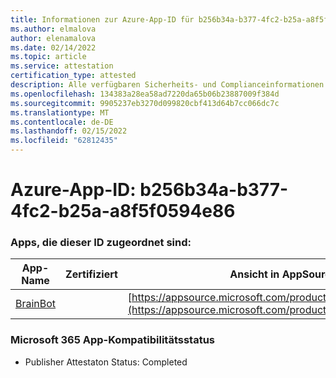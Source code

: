 ```yaml
---
title: Informationen zur Azure-App-ID für b256b34a-b377-4fc2-b25a-a8f5f0594e86
ms.author: elmalova
author: elenamalova
ms.date: 02/14/2022
ms.topic: article
ms.service: attestation
certification_type: attested
description: Alle verfügbaren Sicherheits- und Complianceinformationen für b256b34a-b377-4fc2-b25a-a8f5f0594e86.
ms.openlocfilehash: 134383a28ea58ad7220da65b06b23887009f384d
ms.sourcegitcommit: 9905237eb3270d099820cbf413d64b7cc066dc7c
ms.translationtype: MT
ms.contentlocale: de-DE
ms.lasthandoff: 02/15/2022
ms.locfileid: "62812435"
---
```

# <a name="azure-app-id-b256b34a-b377-4fc2-b25a-a8f5f0594e86"></a>Azure-App-ID: b256b34a-b377-4fc2-b25a-a8f5f0594e86


### <a name="apps-associated-with-this-id"></a>Apps, die dieser ID zugeordnet sind:
| **App-Name** | **Zertifiziert** | **Ansicht in AppSource** |
|--------------|---------------|-----------------------|
| [BrainBot](https://docs.microsoft.com/microsoft-365-app-certification/forward/WA104381981) |  | [https://appsource.microsoft.com/product/office/WA104381981](https://appsource.microsoft.com/product/office/WA104381981) |

### <a name="microsoft-365-app-compliance-status"></a>Microsoft 365 App-Kompatibilitätsstatus
- Publisher Attestaton Status: Completed
